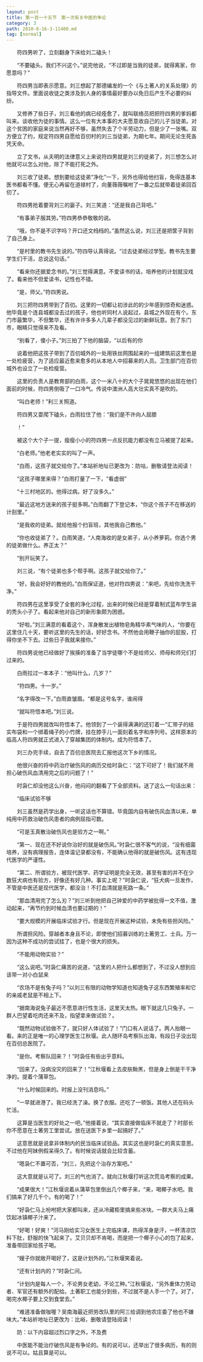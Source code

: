 ```yaml
---
layout: post
title: 第一百一十五节　第一次有关中医的争论
category: 3
path: 2010-8-16-3-11400.md
tag: [normal]
---
```


　　符四男听了，立刻翻身下床给刘二磕头！

　　“不要磕头。我们不兴这个。”说完他说，“不过即是当我的徒弟，就得离家，你愿意吗？”

　　符四男当即表示愿意。刘三想起了那德编发的一个《与土著人的关系处理》的指导文件。里面说收徒之类涉及到人身的事情最好要办以免日后产生不必要的纠纷。

　　又修养了些日子，刘三看他的病已经痊愈了，就叫联络员把把符四男的爹妈都叫来。谈收他为徒的事情。这么一位有大本事的大夫愿意收自己的儿子当徒弟。对这个贫困的家庭来说当然再好不够，虽然失去了个半劳动力，但是少了一张嘴。双方便立了约，规定符四男自愿给百仞村的刘三当徒弟，为期七年。期间无论生死各凭天命。

　　立了文书，从夫明的法律意义上来说符四男就是刘三的徒弟了，刘三想怎么对他就可以怎么对他，除了不能打死之外。

　　刘三收了徒弟。想到要给这徒弟“净化”一下，另外也得给他扫盲，免得连基本医书都看不懂。便无心再留在道禄村了，向董薇薇嘱咐了一番之后就带着徒弟回百仞了。

　　符四男抢着要背刘三的篓子。刘三笑道：“还是我自己背吧。”

　　“有事弟子服其劳。”符四男恭恭敬敬的说。

　　“哦，你不是不识字吗？开口还文绉绉的。”虽然这么说，刘三还是把筐子背到了自己身上。

　　“是村里的教书先生说的。”符四导认真得说。“过去徒弟经过学堑。教书先生要学生们干活，总说这句话。”

　　“看来你还据爱念书的。”刘三觉得满意。不爱读书的话，培养他的计划就没戏了。看来他不但爱读书，记性也不错。

　　“是，师父。”符四男说。

　　刘三把符四男带到了百仞。这里的一切都让初涉此的的少年感到惊奇和迷惑。他毕竟是个连县城都没去过的孩子，他也听同村人说起过，县城之外现在有个。东门市最繁华，不但繁华，还有许许多多人几辈子都没见过的新鲜玩意。到了东门市，眼睛只觉得来不及看。

　　“别看了，傻小子。”刘三拍了下他的脑袋，“以后有的你

　　说着他把这孩子带到了百仞城外的一处用铁丝网围起来的一组建筑前这里也是一处检疲营，为了适应最近愈来愈多的从本地人中招募来的人员。卫生部门在百仞城外也设立了一处检瘦营。

　　这里的负责人是教育部的白雨，这个一米八十的大个子晃晃悠悠的出现在他们面前的时候，符四男倒吸了一口冷气。传说中澳洲人高大壮实真不是吹的。

　　“叫白老师！”利三关照道。

　　符四男又耍爬下磕头，白雨拉住了他：“我们是不许向人屈膝

　　！”

　　被这个大个子一提，瘦瘦小小的符四男一点反抗能力都没有立马被提了起来。

　　“白老师。”他老老实实的叫了一声。

　　“白雨，这孩子就交给你了。”本站祈地址已更改为：防咕，删敬请登法阅读！

　　“这孩子哪里来得？”白雨打量了一下，“看虚弱”

　　“十三村地区的。他得过病。好了没多久。”

　　“最近这地方送来的孩子挺多啊。”白雨翻了下登记本，“你这个孩子不在移送的计刮里。”

　　“是我收的徒弟。就给他报个扫盲班，其他我自己教他。”

　　“你也收徒弟了？。白雨笑道，“人南海收的是女弟子，从小养萝莉。你选个男的徒弟做什么。养正太？”

　　“别开玩笑了。

　　刘三说，“有个徒弟也多个帮手啊。这孩子就交给你了。”

　　“好，我会好好的教他的。”白雨保证道，他对符四男说：“来吧，先给你洗洗干净。”

　　符四男在这里享受了全套的净化过程，出来的时候已经是穿着制式蓝布学生装的秃头小子了。看起来他对自己的新形象颇为困惑。

　　“好啦。”刘三满意的看着这个，浑身散发出植物皂角精华素气味的人，“你要在这里住几十天，要听这里的先生的话，好好念书。不然他会用鞭子抽你的屁股，打得你坐不下去。过些日子我就来接你。”

　　符四男说他已经做好了挨揍的准备了当学徒哪个不是给师父、师母和师兄们打过来的。

　　白雨拉过一本本子：“他叫什么，几岁？”

　　“符四男。十一岁。”

　　“名字得改一下。”白雨直皱眉。“都是这号名字，谁闹得

　　“就叫符悟本吧。”刘三说。

　　于是符四男就改叫符悟本了。他领到了一个装得满满的还钉着一“汇带子的结实布袋和一个绑着绳子的小竹牌，挂在脖手儿一面刻着名字和序列号。这样原本的临高人符四男就正式进入了穿越集团的体制内。成为符悟本了。

　　刘三办完手续，自去了百仞总医院去汇报他这次下乡的情况。

　　他很兴奋的将中药治疗破伤风的病历交给时袅仁：“这下可好了！我们就不用担心破伤风血清用完之后的问题了！”

　　时袅仁却没他这么兴奋，他闷闷的翻看了下全部资料。送了这么一句话出来：

　　“临床试验不够

　　刘三虽然是药学出身，一听这话也不算错。毕竟国内自有破伤风血清以来，单纯用中药救治破伤风患者的病例屈指可数。

　　“可是玉真散治破伤风也是验方之一啊。”

　　“第一、现在还不好说你治好的就是破伤风。”时袅仁很不客气的说，“没有细菌培养，没有病理报告，连体温记录都没有，不能确认他得的就是破伤风。这有违现代医学的严谨性。

　　“第二、所谓验方，被现代医学、药学证明是完全无效，甚至有害的并不在少数狂犬病也有验方，好像还有好几种。事实上呢？”时袅仁说，“狂犬病一旦发作，不管是中医还是现代医学，都没治！不打血清就是死路一条。”

　　“那血清用完了怎么刃？”刘三听到他把自己钟爱的中药学被批得一文不值，激动起来，“再节约到时候血清也要过期的！”

　　“要大规模的开展临床试验才行。但是现在开展这种试验，未免有些担风险。”

　　所谓担风险。穿越者本身且不论，即使他们招募训练的土著劳工、士兵。万一因为这种不成功的尝试挂了，也是个很大的损失。

　　“不能用动物实验？”

　　“这么说吧。”时袅仁痛苦的说道，“这里的人把什么都想到了，不过没人想到应该带一对小白鼠来

　　“农场不是有兔子吗？”以刘三有限的动物学知道也知道兔子这东西繁殖率和它的亲戚老鼠是不相上下。

　　“据南海说兔子最近不愿意进行性生活，这里天太热。眼下就这几只兔子。一群人巴望着吃肉还来不及，指望拿来做试验？。

　　“既然动物试验做不了，就只好人体试验了！”门口有人说话了。两人抬眼一看。来的正是唯一的心理学医生江秋堰。此人随环岛考察队出海，有段日子没出现在百仞总医院了。

　　“是你。考察队回来？！”时袅任有些出乎意料。

　　“回来了。没病没灾的回来了！”江秋堰看上去皮肤黝黑，但是身上倒是干干净净的。提着个蒲草包。

　　“什么时候回来的。时报上没刊消息吗。”

　　“一早就进港了。我已经洗了澡。换了衣服。还吃了一顿饭。其他人还在码头忙活。

　　这算是当医生的好处之一吧。”他接着说，“其实直接做临床不就走了？时部长你不愿意在土著劳工里尝试。放在送医下乡里一起搞好了。”

　　这意思就是说拿非体制内的民当临床试验品。其实这也是时袅仁的真实意思。不过他在阿妹例假呆得久了。有时候说话就会比较含蓄。

　　“嗯袅仁不置可否，“刘三，先把这个治存方案吧。”

　　这大意就是认可了。刘三的气也消了。就向江秋堰打听这次荒岛考察的成果。

　　“成果很大！”江秋堰说着从蒲草包里倒出几个椰子来，“来，喝椰子水吧。我们搞来了好几千个。有的喝了！”

　　“好袅仁马上吩咐把大家都叫来，还从冷藏柜里搞来些冰块。一群大夫马上痛饮起冰镇椰子汁来了。

　　“好喝！好爽！”河马刚给实习女医生上完临床课，热得浑身是汗，一杯清凉饮料下肚，舒服的快飞起来了。艾贝贝却不肯喝，而是把一个椰子小心的包了起来，准备带回家给孩子喝。

　　“嫂子你就敞开喝好了，这是计划外的。”江秋堰笑着说。

　　“还有计划内的？”时袅仁问。

　　“计划内是每人一个，不论男女老幼，不论工种。”江秋堰说，“另外重体力劳动者、军官还有额外的配给。土著职工也能分到些，不过就不是人手一个了。对了，喝完水椰子要上交到食堂去。”

　　“难道准备做咖喔？吴南海最近把劳改队里的阿三给调到他农庄委了他也不嫌味大。”本站祈地址已更改为：比峪，删敬请登陆阅读！

　　防：以下内容超过烈口字之外，不及费

　　中医能不能治疗破伤风是有争论的。有的说可以，还举出了很多病历，有的则说不可以。姑且算是可以。